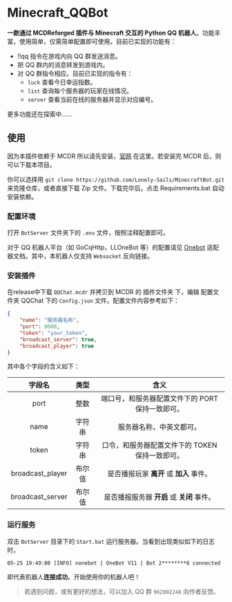 # Minecraft_QQBot

**一款通过 MCDReforged 插件与 Minecraft 交互的 Python QQ 机器人**。功能丰富，使用简单，仅需简单配置即可使用。目前已实现的功能有：

- !!qq 指令在游戏内向 QQ 群发送消息。
- 把 QQ 群内的消息转发到游戏内。
- 对 QQ 群指令相应。目前已实现的指令有：
  - `luck` 查看今日幸运指数。
  - `list` 查询每个服务器的玩家在线情况。
  - `server` 查看当前在线的服务器并显示对应编号。

更多功能还在探索中……

## 使用

因为本插件依赖于 MCDR 所以请先安装，[官网](https://mcdreforged.com/zh-CN) 在这里。若安装完 MCDR 后，则可以下载本项目。

你可以选择用
`git clone https://github.com/Lonely-Sails/MinecraftBot.git`
来克隆仓库，或者直接下载 Zip 文件。下载完毕后，点击 Requirements.bat 自动安装依赖。

### 配置环境

打开 `BotServer` 文件夹下的 `.env` 文件，按照注释配置即可。

对于 QQ 机器人平台（如 GoCqHttp，LLOneBot 等）的配置请见 [Onebot](https://onebot.adapters.nonebot.dev/docs/guide/setup) 适配器文档。其中，本机器人仅支持 `Websocket` 反向链接。

### 安装插件

在release中下载 `QQChat.mcdr` 并拷贝到 MCDR 的 插件文件夹 下，编辑 配置文件夹 QQChat 下的 `Config.json` 文件。配置文件内容参考如下：

```json
{
    "name": "服务器名称",
    "port": 8000,
    "token": "your_token",
    "broadcast_server": true,
    "broadcast_player": true
}
```

其中各个字段的含义如下：

|字段名|类型|含义|
|:--:|:--:|:--:|
|port|整数|端口号，和服务器配置文件下的 PORT 保持一致即可。|
|name|字符串|服务器名称，中英文都可。|
|token|字符串|口令，和服务器配置文件下的 TOKEN 保持一致即可。|
|broadcast_player|布尔值|是否播报玩家 **离开** 或 **加入** 事件。
|broadcast_server|布尔值|是否播报服务器 **开启** 或 **关闭** 事件。


### 运行服务

双击 `BotServer` 目录下的 `Start.bat` 运行服务器。当看到出现类似如下的日志时，
```log
05-25 19:49:08 [INFO] nonebot | OneBot V11 | Bot 2********6 connected
```
即代表机器人**连接成功**。开始使用你的机器人吧！

> 若遇到问题，或有更好的想法，可以加入 QQ 群 `962802248` 向作者反馈。




